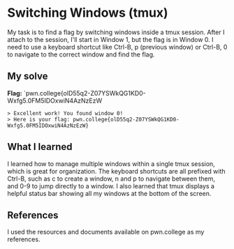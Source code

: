 # Switching Windows (tmux)
My task is to find a flag by switching windows inside a tmux session. After I attach to the session, I'll start in Window 1, but the flag is in Window 0. 
I need to use a keyboard shortcut like Ctrl-B, p (previous window) or Ctrl-B, 0 to navigate to the correct window and find the flag.

## My solve
**Flag:** `pwn.college{olD55q2-Z07YSWkQG1KD0-Wxfg5.0FM5IDOxwiN4AzNzEzW

```hacker@terminal-multiplexing~switching-windows-tmux:~$  cat <<MSG
> Excellent work! You found window 0!
> Here is your flag: pwn.college{olD55q2-Z07YSWkQG1KD0-Wxfg5.0FM5IDOxwiN4AzNzEzW}
```

## What I learned
I learned how to manage multiple windows within a single tmux session, which is great for organization. The keyboard shortcuts are all prefixed with Ctrl-B, such as c to create a window, n and p to navigate between them, and 0-9 to jump directly to a window. 
I also learned that tmux displays a helpful status bar showing all my windows at the bottom of the screen.

## References 
I used the resources and documents available on pwn.college as my references.
